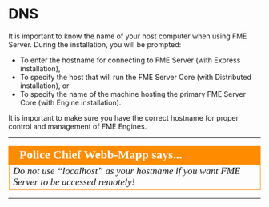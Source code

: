 # DNS #

It is important to know the name of your host computer when using FME Server. During the installation, you will be prompted:

- To enter the hostname for connecting to  FME Server (with Express installation),  
- To specify the host that will run the FME Server Core (with Distributed installation), or 
- To specify the name of the machine hosting the primary FME Server Core (with Engine installation).

It is important to make sure you have the correct hostname for proper control and management of FME Engines.

---

<!--Police Chief says...-->

<table style="border-spacing: 0px">
<tr>
<td style="vertical-align:middle;background-color:darkorange;border: 2px solid darkorange">
<i class="fa fa-exclamation-triangle fa-lg fa-pull-left fa-fw" style="color:white;padding-right: 12px;vertical-align:text-top"></i>
<span style="color:white;font-size:x-large;font-weight: bold;font-family:serif">Police Chief Webb-Mapp says...</span>
</td>
</tr>

<tr>
<td style="border: 1px solid darkorange">
<span style="font-family:serif; font-style:italic; font-size:larger">
Do not use “localhost” as your hostname if you want FME Server to be accessed remotely! 
</span>
</td>
</tr>
</table>


---